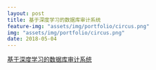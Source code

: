 ```yaml
---
layout: post
title: 基于深度学习的数据库审计系统
feature-img: "assets/img/portfolio/circus.png"
img: "assets/img/portfolio/circus.png"
date: 2018-05-04
---
```


[基于深度学习的数据库审计系统](https://anthonysong.github.io/deep_learning/2018/06/05/SQL%E6%B3%A8%E5%85%A5%E6%A3%80%E6%B5%8B%E5%88%86%E6%9E%90%E7%B3%BB%E7%BB%9F.html)
